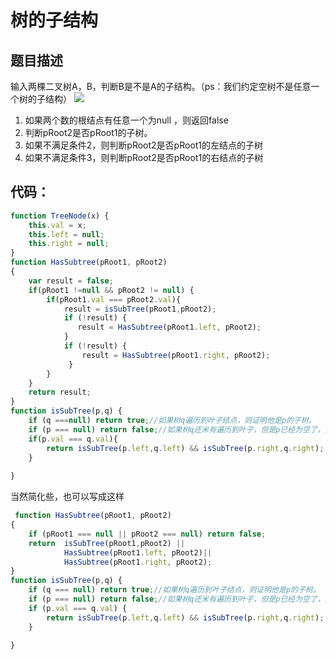 # 树的子结构

## 题目描述
输入两棵二叉树A，B，判断B是不是A的子结构。（ps：我们约定空树不是任意一个树的子结构）
![](http://images.zyy1217.com/381412-20150830202322937-1382013325.jpg)

 1. 如果两个数的根结点有任意一个为null ，则返回false
 2. 判断pRoot2是否pRoot1的子树。
 3. 如果不满足条件2，则判断pRoot2是否pRoot1的左结点的子树
 4. 如果不满足条件3，则判断pRoot2是否pRoot1的右结点的子树

 
## 代码：
```javascript
function TreeNode(x) {
    this.val = x;
    this.left = null;
    this.right = null;
} 
function HasSubtree(pRoot1, pRoot2)
{
    var result = false;
    if(pRoot1 !=null && pRoot2 != null) {
        if(pRoot1.val === pRoot2.val){
            result = isSubTree(pRoot1,pRoot2);
            if (!result) {
               result = HasSubtree(pRoot1.left, pRoot2);    
            }
            if (!result) {
            	result = HasSubtree(pRoot1.right, pRoot2);
             }
        }
    }
    return result;
}
function isSubTree(p,q) {
    if (q ===null) return true;//如果树q遍历到叶子结点，则证明他是p的子树。
    if (p === null) return false;//如果树q还米有遍历到叶子，但是p已经为空了，则说明q不是p的子树。
    if(p.val === q.val){
        return isSubTree(p.left,q.left) && isSubTree(p.right,q.right);
    }
    
}
```


当然简化些，也可以写成这样
 

 
```javascript 
 function HasSubtree(pRoot1, pRoot2)
{
    if (pRoot1 === null || pRoot2 === null) return false;
    return  isSubTree(pRoot1,pRoot2) ||
        	HasSubtree(pRoot1.left, pRoot2)||
        	HasSubtree(pRoot1.right, pRoot2);
}
function isSubTree(p,q) {
    if (q === null) return true;//如果树q遍历到叶子结点，则证明他是p的子树。
    if (p === null) return false;//如果树q还米有遍历到叶子，但是p已经为空了，则说明q不是p的子树。
    if (p.val === q.val) {
        return isSubTree(p.left,q.left) && isSubTree(p.right,q.right);
    }
    
}
``` 






 